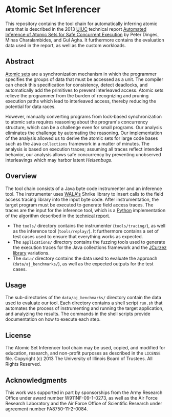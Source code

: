 Atomic Set Inferencer
=====================

This repository contains the tool chain for automatically inferring
atomic sets that is described in the 2013
[UIUC](http://cs.illinois.edu) technical report
[Automated Inference of Atomic Sets for Safe Concurrent Execution][tr]
by Peter Dinges, Minas Charalambides, and Gul Agha.  It furthermore
contains the evaluation data used in the report, as well as the custom
workloads.


Abstract
--------

[Atomic sets][atomic-sets] are a synchronization mechanism in which
the programmer specifies the groups of data that must be accessed as a
unit.  The compiler can check this specification for consistency,
detect deadlocks, and automatically add the primitives to prevent
interleaved access.  Atomic sets relieve the programmer from the
burden of recognizing and pruning execution paths which lead to
interleaved access, thereby reducing the potential for data races.

However, manually converting programs from lock-based synchronization
to atomic sets requires reasoning about the program's concurrency
structure, which can be a challenge even for small programs.  Our
analysis eliminates the challenge by automating the reasoning.  Our
implementation of the analysis allowed us to derive the atomic sets
for large code bases such as the Java `collections` framework in a
matter of minutes.  The analysis is based on execution traces;
assuming all traces reflect intended behavior, our analysis allows
safe concurrency by preventing unobserved interleavings which may
harbor latent _Heisenbugs_.


Overview
--------

The tool chain consists of a Java byte code instrumenter and an
inference tool.  The instrumenter uses [WALA's][wala] Shrike library
to insert calls to the field access tracing library into the input
byte code.  After instrumentation, the target program must be executed
to generate field access traces.  The traces are the input for the
inference tool, which is a [Python][python] implementation of the
algorithm described in the [technical report][tr].

* The `tools/` directory contains the instrumenter (`tools/tracing/`),
  as well as the inference tool (`tools/replay/`).  It furthermore
  contains a set of test cases used to ensure that everything works as
  expected.
* The `applications/` directory contains the fuzzing tools used to
  generate the execution traces for the Java collections framework and
  the [JCurzez library][jcurzez] variations.
* The `data/` directory contains the data used to evaluate the
  approach (`data/aj_benchmarks/`), as well as the expected outputs
  for the test cases.


Usage
-----

The sub-directories of the `data/aj_benchmarks/` directory contain the
data used to evaluate our tool.  Each directory contains a shell
script `run.sh` that automates the process of instrumenting and
running the target application, and analyzing the results.  The
commands in the shell scripts provide documentation on how to execute
each step.


License
-------

The Atomic Set Inferencer tool chain may be used, copied, and modified
for education, research, and non-profit purposes as described in the
`LICENSE` file.  Copyright (c) 2013 The University of Illinois Board
of Trustees.  All Rights Reserved.


Acknowledgments
---------------

This work was supported in part by sponsorships from the Army Research
Office under award number W911NF-09-1-0273, as well as the Air Force
Research Laboratory and the Air Force Office of Scientific Research
under agreement number FA8750-11-2-0084.


[atomic-sets]: http://sss.cs.purdue.edu/projects/aj/ "Data-Centric Concurrency Control project page"
[jcurzez]: http://www.nongnu.org/jcurzez/ "JCurzez, a screen management library"
[python]: http://python.org/ "Homepage of the Python programming language"
[tr]: http://hdl.handle.net/2142/43357 "Technical Report: Automated Inference of Atomic Sets for Safe Concurrent Execution"
[wala]: http://wala.sourceforge.net/ "IBM T.J. Watson Libraries for Analysis"
